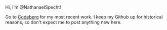 Hi, I’m @NathanaelSpecht!

Go to [Codeberg](https://codeberg.org/nspecht12/) for my most recent work. I keep my Github up for historical reasons, so don't expect me to post anything new here.

<!---
NathanaelSpecht/NathanaelSpecht is a ✨ special ✨ repository because its `README.md` (this file) 
appears on your GitHub profile. You can click the Preview link to take a look at your changes.
--->
